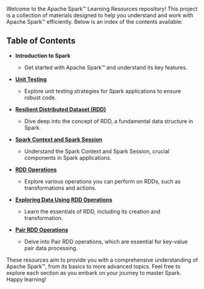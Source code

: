 Welcome to the Apache Spark™ Learning Resources repository! This project is a collection of materials designed to help you understand and work with Apache Spark™ efficiently. Below is an index of the contents available:

## Table of Contents

-  **Introduction to Spark**
    
    -   Get started with Apache Spark™ and understand its key features.
-  [**Unit Testing**](./Working-with-JUnit-in-IntelliJ-IDEA)
    
    -   Explore unit testing strategies for Spark applications to ensure robust code.
-  [**Resilient Distributed Dataset (RDD)**](./Resilient-Distributed-Datasets-(RDD)-%E2%80%90-Introduction)
    
    -   Dive deep into the concept of RDD, a fundamental data structure in Spark.
-  [**Spark Context and Spark Session**](./Spark-Context-and-Spark-Session)
    
    -   Understand the Spark Context and Spark Session, crucial components in Spark applications.
-  [**RDD Operations**](./RDD-Operations)
    
    -   Explore various operations you can perform on RDDs, such as transformations and actions.

-  [**Exploring Data Using RDD Operations**](./Exploring-Data-Using-RDD-Operations)
    
    -   Learn the essentials of RDD, including its creation and transformation.

-  [**Pair RDD Operations**](./PairRDD-Creation-and-Manipulation)
    
    -   Delve into Pair RDD operations, which are essential for key-value pair data processing.

These resources aim to provide you with a comprehensive understanding of Apache Spark™, from its basics to more advanced topics. Feel free to explore each section as you embark on your journey to master Spark. Happy learning!